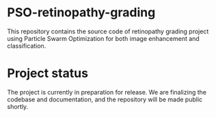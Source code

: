 # PSO-retinopathy-grading
This repository contains the source code of retinopathy grading project using Particle Swarm Optimization for both image enhancement and classification.

# Project status
The project is currently in preparation for release. We are finalizing the codebase and documentation, and the repository will be made public shortly.
